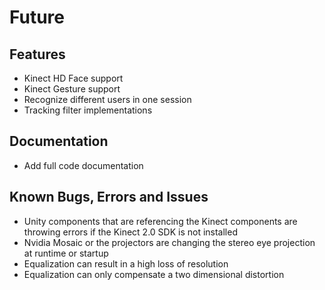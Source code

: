 # Future

## Features
* Kinect HD Face support
* Kinect Gesture support
* Recognize different users in one session
* Tracking filter implementations

## Documentation
* Add full code documentation

## Known Bugs, Errors and Issues
* Unity components that are referencing the Kinect components are throwing errors if the Kinect 2.0 SDK is not installed
* Nvidia Mosaic or the projectors are changing the stereo eye projection at runtime or startup
* Equalization can result in a high loss of resolution
* Equalization can only compensate a two dimensional distortion
